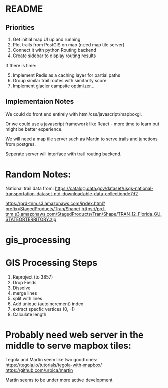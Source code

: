 # README

## Priorities

1. Get initial map UI up and running
2. Plot trails from PostGIS on map (need map tile server)
3. Connect it with python Routing backend
4. Create sidebar to display routing results

If there is time:

5. Implement Redis as a caching layer for partial paths
6. Group similar trail routes with similarity score
7. Implement glacier campsite optimizer...

## Implementaion Notes

We could do front end entirely with html/css/javascript/mapboxgl.

Or we could use a javascript framework like React - more time to learn but might be better experience.

We will need a map tile server such as Martin to serve trails and junctions from postgres.

Seperate server will interface with trail routing backend.


# Random Notes:

National trail data from: https://catalog.data.gov/dataset/usgs-national-transportation-dataset-ntd-downloadable-data-collectionde7d2

https://prd-tnm.s3.amazonaws.com/index.html?prefix=StagedProducts/Tran/Shape/
https://prd-tnm.s3.amazonaws.com/StagedProducts/Tran/Shape/TRAN_12_Florida_GU_STATEORTERRITORY.zip

# gis_processing

# GIS Processing Steps

1. Reproject (to 3857)
1. Drop Fields
1. Dissolve
2. merge lines
3. split with lines
4. Add unique (autoincrement) index
4. extract specfic vertices (0, -1)
5. Calculate length



# Probably need web server in the middle to serve mapbox tiles:
Tegola and Martin seem like two good ones:
https://tegola.io/tutorials/tegola-with-mapbox/
https://github.com/urbica/martin

Martin seems to be under more active development
